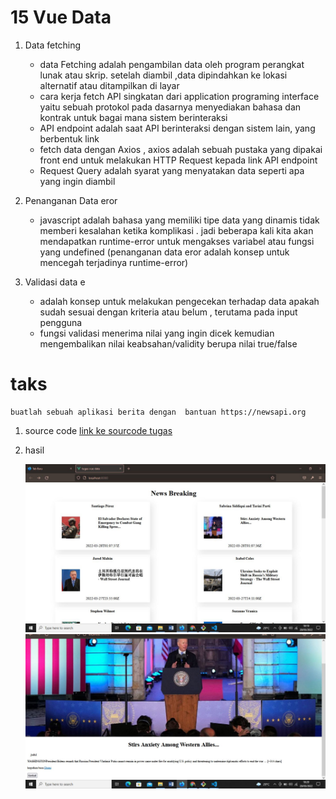 # 15 Vue Data
 1. Data fetching

    * data Fetching adalah pengambilan data oleh program perangkat lunak atau skrip. setelah diambil ,data dipindahkan ke lokasi alternatif atau ditampilkan di layar
    * cara kerja fetch API singkatan dari application programing interface yaitu sebuah protokol pada dasarnya menyediakan bahasa dan kontrak untuk bagai mana sistem berinteraksi
    * API endpoint adalah saat API berinteraksi dengan sistem lain, yang berbentuk link 
    * fetch data dengan Axios , axios adalah sebuah pustaka yang dipakai front end untuk melakukan HTTP Request kepada link API endpoint
    * Request Query adalah syarat yang menyatakan data seperti apa yang ingin diambil

2. Penanganan Data eror

    * javascript adalah bahasa yang memiliki tipe data yang dinamis tidak memberi kesalahan ketika komplikasi . jadi beberapa kali kita akan mendapatkan runtime-error untuk mengakses variabel atau fungsi yang undefined (penanganan data eror adalah konsep untuk mencegah terjadinya runtime-error)

3. Validasi data e

    * adalah konsep untuk melakukan pengecekan terhadap data apakah sudah sesuai dengan kriteria atau belum , terutama pada input pengguna 
    * fungsi validasi menerima nilai yang ingin dicek kemudian mengembalikan nilai keabsahan/validity berupa nilai true/false


# taks

    buatlah sebuah aplikasi berita dengan  bantuan https://newsapi.org

1. source code
     [link ke sourcode tugas](https://github.com/pardi123/belajar-vue)

2. hasil 

    
     ![screenshots Jawaban no 1](https://github.com/pardi123/VUE_M-SUPARDI/blob/main/15_Vue_data/screenshots/hasil%20halaman.JPG)
    ![screenshots Jawaban no 1](https://github.com/pardi123/VUE_M-SUPARDI/blob/main/15_Vue_data/screenshots/hasil%20halaman2.JPG)
   
